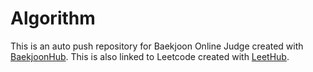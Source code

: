 # Algorithm
This is an auto push repository for Baekjoon Online Judge created with [BaekjoonHub](https://github.com/BaekjoonHub/BaekjoonHub).
This is also linked to Leetcode created with [LeetHub](https://github.com/QasimWani/LeetHub).
